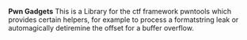 **Pwn Gadgets**
This is a Library for the ctf framework pwntools which provides certain helpers, for example to process a formatstring leak or automagically detiremine the offset for a buffer overflow.